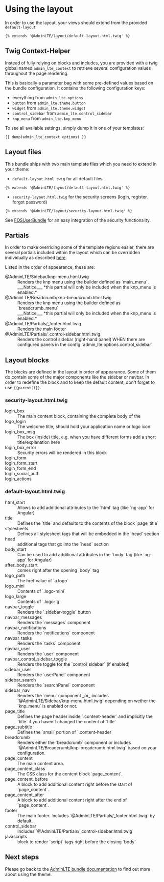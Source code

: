 # Using the layout

In order to use the layout, your views should extend from the provided `default-layout`
```twig
{% extends '@AdminLTE/layout/default-layout.html.twig' %}
```
## Twig Context-Helper
 
Instead of fully relying on blocks and includes, you are provided with a twig global named `admin_lte_context` to retrieve 
several configuration values throughout the page rendering.
 
This is basically a parameter bag with some pre-defined values based on the bundle configuration.
It contains the following configuration keys:

- everything from `admin_lte.options`
- `button` from `admin_lte.theme.button`
- `widget` from `admin_lte.theme.widget`
- `control_sidebar` from `admin_lte.control_sidebar`
- `knp_menu` from `admin_lte.knp_menu`

To see all available settings, simply dump it in one of your templates:

```twig
{{ dump(admin_lte_context.options) }}
```

## Layout files

This bundle ships with two main template files which you need to extend in your theme:

- `default-layout.html.twig` for all default files
```
{% extends '@AdminLTE/layout/default-layout.html.twig' %}
```
- `security-layout.html.twig` for the security screens (login, register, forgot password)
```
{% extends '@AdminLTE/layout/security-layout.html.twig' %}
```
See [FOSUserBundle](fos_userbundle.md) for an easy integration of the security functionality.


## Partials

In order to make overriding some of the template regions easier, there are several partials included within the layout 
which can be overridden individually as described [here](http://symfony.com/doc/current/templating/overriding.html). 

Listed in the order of appearance, these are:

<dl>

<dt>@AdminLTE/Sidebar/knp-menu.html.twig
<dd>Renders the knp menu using the builder defined as `main_menu`. 
<br/>___Notice___ *this partial will only be included when the knp_menu is enabled.*

<dt>@AdminLTE/Breadcrumb/knp-breadcrumb.html.twig
<dd>Renders the knp menu using the builder defined as `breadcrumb_menu` 
<br/>___Notice___ *this partial will only be included when the knp_menu is enabled.*

<dt>@AdminLTE/Partials/_footer.html.twig
<dd>Renders the main footer

<dt>@AdminLTE/Partials/_control-sidebar.html.twig
<dd>Renders the control sidebar (right-hand panel) WHEN there are configured panels in the config `admin_lte.options.control_sidebar`

</dl>

## Layout blocks

The blocks are defined in the layout in order of appearance. Some of them do contain some of the major components like the sidebar or navbar. 
In order to redefine the block and to keep the default content, don't forget to use `{{parent()}}`.

### security-layout.html.twig

<dl>

<dt>login_box
<dd>The main content block, containing the complete body of the   

<dt>logo_login
<dd>The welcome title, should hold your application name or logo icon

<dt>login_box_msg
<dd>The box (inside) title, e.g. when you have different forms add a short title/explanation here

<dt>login_box_error
<dd>Security errors will be rendered in this block

<dt>login_form
<dd>

<dt>login_form_start
<dd>

<dt>login_form_end
<dd>

<dt>login_social_auth
<dd>

<dt>login_actions
<dd>

</dl>


### default-layout.html.twig

<dl>

<dt>html_start
<dd>Allows to add additional attributes to the `html` tag (like `ng-app` for Angular)

<dt>title
<dd>Defines the `title` and defaults to the contents of the block `page_title`

<dt>stylesheets
<dd>Defines all stylesheet tags that will be embedded in the `head` section

<dt>head
<dd>additional tags that go into the `head` section

<dt>body_start
<dd>Can be used to add additional attributes in the `body` tag (like `ng-app` for Angular)

<dt>after_body_start
<dd>comes right after the opening `body` tag

<dt>logo_path
<dd>The href value of `a.logo`

<dt>logo_mini
<dd>Contents of `.logo-mini`

<dt>logo_large
<dd>Contents of `.logo-lg`

<dt>navbar_toggle
<dd>Renders the `.sidebar-toggle` button

<dt>navbar_messages
<dd>Renders the `messages` component

<dt>navbar_notifications
<dd>Renders the `notifications` component

<dt>navbar_tasks
<dd>Renders the `tasks` component

<dt>navbar_user
<dd>Renders the `user` component

<dt>navbar_control_sidebar_toggle
<dd>Renders the toggle for the `control_sidebar` (if enabled)

<dt>sidebar_user
<dd>Renders the `userPanel` component 

<dt>sidebar_search
<dd>Renders the `searchPanel` component

<dt>sidebar_nav
<dd>Renders the `menu` component _or_ includes `@AdminLTE/Sidebar/knp-menu.html.twig` depending on wether the `knp_menu` is enabled or not. 

<dt>page_title
<dd>Defines the page header inside `.content-header` and implicitly the `title` if you haven't changed the content of `title`

<dt>page_subtitle
<dd>Defines the `small` portion of `.content-header`

<dt>breadcrumb
<dd>Renders either the `breadcrumb` component or includes `@AdminLTE/Breadcrumb/knp-breadcrumb.html.twig` based on your configuration.

<dt>page_content
<dd>The main content area.

<dt>page_content_class
<dd>The CSS class for the content block `page_content`.

<dt>page_content_before
<dd>A block to add additional content right before the start of `page_content`.

<dt>page_content_after
<dd>A block to add additional content right after the end of `page_content`.

<dt>footer
<dd>The main footer. Includes `@AdminLTE/Partials/_footer.html.twig` by default.

<dt>control_sidebar
<dd>Includes `@AdminLTE/Partials/_control-sidebar.html.twig`

<dt>javascripts
<dd>block to render `script` tags right before the closing `body`

</dl>

## Next steps

Please go back to the [AdminLTE bundle documentation](README.md) to find out more about using the theme.
